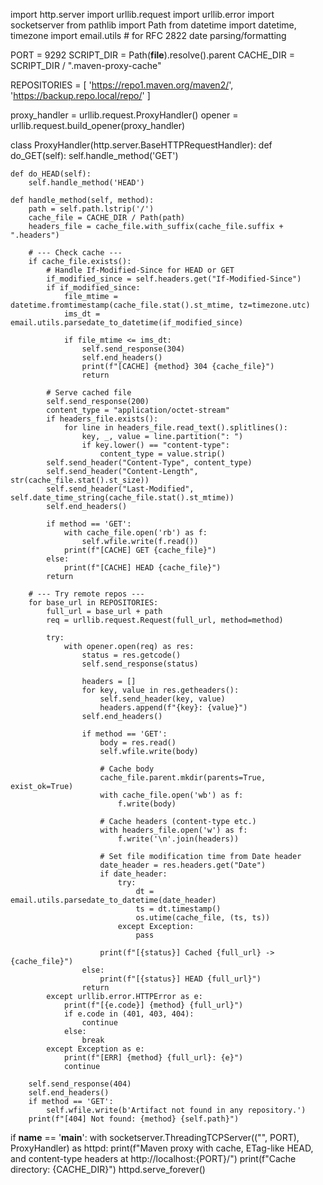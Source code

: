 import http.server
import urllib.request
import urllib.error
import socketserver
from pathlib import Path
from datetime import datetime, timezone
import email.utils  # for RFC 2822 date parsing/formatting

PORT = 9292
SCRIPT_DIR = Path(__file__).resolve().parent
CACHE_DIR = SCRIPT_DIR / ".maven-proxy-cache"

REPOSITORIES = [
    'https://repo1.maven.org/maven2/',
    'https://backup.repo.local/repo/'
]

proxy_handler = urllib.request.ProxyHandler()
opener = urllib.request.build_opener(proxy_handler)

class ProxyHandler(http.server.BaseHTTPRequestHandler):
    def do_GET(self):
        self.handle_method('GET')

    def do_HEAD(self):
        self.handle_method('HEAD')

    def handle_method(self, method):
        path = self.path.lstrip('/')
        cache_file = CACHE_DIR / Path(path)
        headers_file = cache_file.with_suffix(cache_file.suffix + ".headers")

        # --- Check cache ---
        if cache_file.exists():
            # Handle If-Modified-Since for HEAD or GET
            if_modified_since = self.headers.get("If-Modified-Since")
            if if_modified_since:
                file_mtime = datetime.fromtimestamp(cache_file.stat().st_mtime, tz=timezone.utc)
                ims_dt = email.utils.parsedate_to_datetime(if_modified_since)

                if file_mtime <= ims_dt:
                    self.send_response(304)
                    self.end_headers()
                    print(f"[CACHE] {method} 304 {cache_file}")
                    return

            # Serve cached file
            self.send_response(200)
            content_type = "application/octet-stream"
            if headers_file.exists():
                for line in headers_file.read_text().splitlines():
                    key, _, value = line.partition(": ")
                    if key.lower() == "content-type":
                        content_type = value.strip()
            self.send_header("Content-Type", content_type)
            self.send_header("Content-Length", str(cache_file.stat().st_size))
            self.send_header("Last-Modified", self.date_time_string(cache_file.stat().st_mtime))
            self.end_headers()

            if method == 'GET':
                with cache_file.open('rb') as f:
                    self.wfile.write(f.read())
                print(f"[CACHE] GET {cache_file}")
            else:
                print(f"[CACHE] HEAD {cache_file}")
            return

        # --- Try remote repos ---
        for base_url in REPOSITORIES:
            full_url = base_url + path
            req = urllib.request.Request(full_url, method=method)

            try:
                with opener.open(req) as res:
                    status = res.getcode()
                    self.send_response(status)

                    headers = []
                    for key, value in res.getheaders():
                        self.send_header(key, value)
                        headers.append(f"{key}: {value}")
                    self.end_headers()

                    if method == 'GET':
                        body = res.read()
                        self.wfile.write(body)

                        # Cache body
                        cache_file.parent.mkdir(parents=True, exist_ok=True)
                        with cache_file.open('wb') as f:
                            f.write(body)

                        # Cache headers (content-type etc.)
                        with headers_file.open('w') as f:
                            f.write('\n'.join(headers))

                        # Set file modification time from Date header
                        date_header = res.headers.get("Date")
                        if date_header:
                            try:
                                dt = email.utils.parsedate_to_datetime(date_header)
                                ts = dt.timestamp()
                                os.utime(cache_file, (ts, ts))
                            except Exception:
                                pass

                        print(f"[{status}] Cached {full_url} -> {cache_file}")
                    else:
                        print(f"[{status}] HEAD {full_url}")
                    return
            except urllib.error.HTTPError as e:
                print(f"[{e.code}] {method} {full_url}")
                if e.code in (401, 403, 404):
                    continue
                else:
                    break
            except Exception as e:
                print(f"[ERR] {method} {full_url}: {e}")
                continue

        self.send_response(404)
        self.end_headers()
        if method == 'GET':
            self.wfile.write(b'Artifact not found in any repository.')
        print(f"[404] Not found: {method} {self.path}")

if __name__ == '__main__':
    with socketserver.ThreadingTCPServer(("", PORT), ProxyHandler) as httpd:
        print(f"Maven proxy with cache, ETag-like HEAD, and content-type headers at http://localhost:{PORT}/")
        print(f"Cache directory: {CACHE_DIR}")
        httpd.serve_forever()
